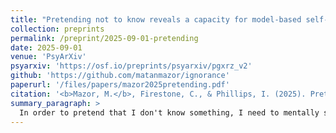 ```yaml
---
title: "Pretending not to know reveals a capacity for model-based self-simulation"
collection: preprints
permalink: /preprint/2025-09-01-pretending
date: 2025-09-01
venue: 'PsyArXiv'
psyarxiv: 'https://osf.io/preprints/psyarxiv/pgxrz_v2'
github: 'https://github.com/matanmazor/ignorance'
paperurl: '/files/papers/mazor2025pretending.pdf'
citation: '<b>Mazor, M.</b>, Firestone, C., & Phillips, I. (2025). Pretending not to know reveals a powerful capacity for self-simulation.'
summary_paragraph: >
  In order to pretend that I don't know something, I need to mentally simulate what I would do if my knowledge were different than what it is. To do this, I rely on knowledge that I have about my own mind: metacognitive knowledge. Together with [Chaz](https://pbs.jhu.edu/directory/chaz-firestone/) and [Ian](https://www.ianbphillips.com/), we quantified people's metacognition by measuring their ability to pretend they don't know something. Specifically, we had them play rounds of Hangman ("reveal the hidden word with as few letter guesses as possible") and Battleship ("reveal the hidden ships in the grid with as few cell guesses as possible"). We then compared their behaviour in real games against their behaviour in pretend games, in which we told them what the word was, or where the ships were hidden, but asked them to behave as they would if they didn't have this information. We found a remarkable capacity for self-simulation, but also identified important limitations: pretenders had a tendency to over-act, and were sub-optimal in their taking-in of new information.
---
```

